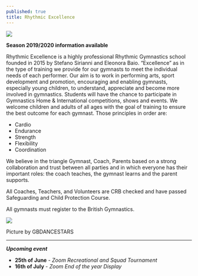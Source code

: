 ```yaml
---
published: true
title: Rhythmic Excellence
---
```

![](/assets/80351351-0631-4dc0-a8ea-4b69ce6d0530-1-.jpg)

**Season 2019/2020 information available**

Rhythmic Excellence is a highly professional Rhythmic Gymnastics school founded in 2015 by Stefano Sirianni and Eleonora Baio. “Excellence” as in the type of training we provide for our gymnasts to meet the individual needs of each performer. Our aim is to work in performing arts, sport development and promotion, encouraging and enabling gymnasts, especially young children, to understand, appreciate and become more involved in gymnastics. Students will have the chance to participate in Gymnastics Home & International competitions, shows and events. We welcome children and adults of all ages with the goal of training to ensure the best outcome for each gymnast. Those principles in order are:

* Cardio
* Endurance
* Strength
* Flexibility
* Coordination

We believe in the triangle Gymnast, Coach, Parents based on a strong collaboration and trust between all parties and in which everyone has their important roles: the coach teaches, the gymnast learns and the parent supports.

All Coaches, Teachers, and Volunteers are CRB checked and have passed Safeguarding and Child Protection Course.

All gymnasts must register to the British Gymnastics.

![](/assets/img_5457.png)

Picture by GBDANCESTARS

- - -

_**Upcoming event**_  

* **25th of June** - _Zoom Recreational and Squad Tournament_
* **16th of July** - _Zoom End of the year Display_
